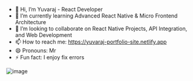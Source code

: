 - 👋 Hi, I’m Yuvaraj - React Developer
- 🌱 I’m currently learning Advanced React Native & Micro Frontend Architecture
- 💞️ I’m looking to collaborate on React Native Projects, API Integration, and Web Development
- 📫 How to reach me: https://yuvaraj-portfolio-site.netlify.app
- 😄 Pronouns: Mr
- ⚡ Fun fact: I enjoy fix errors


![image](https://github.com/user-attachments/assets/044b4573-97c7-4b3d-87db-6cf8aef9f2e8)
